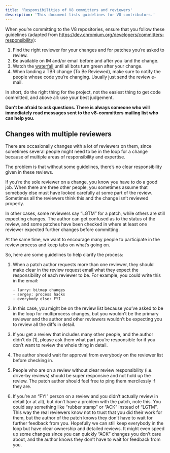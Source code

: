 ```yaml
---
title: 'Responsibilities of V8 committers and reviewers'
description: 'This document lists guidelines for V8 contributors.'
---
```

When you’re committing to the V8 repositories, ensure that you follow these guidelines (adapted from https://dev.chromium.org/developers/committers-responsibility):

1. Find the right reviewer for your changes and for patches you’re asked to review.
1. Be available on IM and/or email before and after you land the change.
1. Watch the [waterfall](https://ci.chromium.org/p/v8/g/main/console) until all bots turn green after your change.
1. When landing a TBR change (To Be Reviewed), make sure to notify the people whose code you’re changing. Usually just send the review e-mail.

In short, do the right thing for the project, not the easiest thing to get code committed, and above all: use your best judgement.

**Don’t be afraid to ask questions. There is always someone who will immediately read messages sent to the v8-committers mailing list who can help you.**

## Changes with multiple reviewers

There are occasionally changes with a lot of reviewers on them, since sometimes several people might need to be in the loop for a change because of multiple areas of responsibility and expertise.

The problem is that without some guidelines, there’s no clear responsibility given in these reviews.

If you’re the sole reviewer on a change, you know you have to do a good job. When there are three other people, you sometimes assume that somebody else must have looked carefully at some part of the review. Sometimes all the reviewers think this and the change isn’t reviewed properly.

In other cases, some reviewers say “LGTM” for a patch, while others are still expecting changes. The author can get confused as to the status of the review, and some patches have been checked in where at least one reviewer expected further changes before committing.

At the same time, we want to encourage many people to participate in the review process and keep tabs on what’s going on.

So, here are some guidelines to help clarify the process:

1. When a patch author requests more than one reviewer, they should make clear in the review request email what they expect the responsibility of each reviewer to be. For example, you could write this in the email:

    ```
    - larry: bitmap changes
    - sergey: process hacks
    - everybody else: FYI
    ```

1. In this case, you might be on the review list because you’ve asked to be in the loop for multiprocess changes, but you wouldn’t be the primary reviewer and the author and other reviewers wouldn’t be expecting you to review all the diffs in detail.
1. If you get a review that includes many other people, and the author didn’t do (1), please ask them what part you’re responsible for if you don’t want to review the whole thing in detail.
1. The author should wait for approval from everybody on the reviewer list before checking in.
1. People who are on a review without clear review responsibility (i.e. drive-by reviews) should be super responsive and not hold up the review. The patch author should feel free to ping them mercilessly if they are.
1. If you’re an “FYI” person on a review and you didn’t actually review in detail (or at all), but don’t have a problem with the patch, note this. You could say something like “rubber stamp” or “ACK” instead of “LGTM”. This way the real reviewers know not to trust that you did their work for them, but the author of the patch knows they don’t have to wait for further feedback from you. Hopefully we can still keep everybody in the loop but have clear ownership and detailed reviews. It might even speed up some changes since you can quickly “ACK” changes you don’t care about, and the author knows they don’t have to wait for feedback from you.
